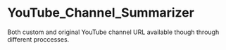 # YouTube_Channel_Summarizer
Both custom and original YouTube channel URL available though through different proccesses.
